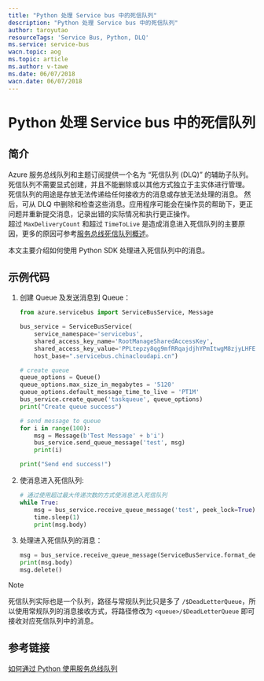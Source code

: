 ```yaml
---
title: "Python 处理 Service bus 中的死信队列"
description: "Python 处理 Service bus 中的死信队列"
author: taroyutao
resourceTags: 'Service Bus, Python, DLQ'
ms.service: service-bus
wacn.topic: aog
ms.topic: article
ms.author: v-tawe
ms.date: 06/07/2018
wacn.date: 06/07/2018
---
```


# Python 处理 Service bus 中的死信队列

## 简介

Azure 服务总线队列和主题订阅提供一个名为 “死信队列 (DLQ)” 的辅助子队列。死信队列不需要显式创建，并且不能删除或以其他方式独立于主实体进行管理。<br>
死信队列的用途是存放无法传递给任何接收方的消息或存放无法处理的消息。 然后，可从 DLQ 中删除和检查这些消息。应用程序可能会在操作员的帮助下，更正问题并重新提交消息，记录出错的实际情况和执行更正操作。<br>
超过 `MaxDeliveryCount` 和超过 `TimeToLive` 是造成消息进入死信队列的主要原因，更多的原因可参考[服务总线死信队列概述](https://docs.azure.cn/zh-cn/service-bus-messaging/service-bus-dead-letter-queues)。

本文主要介绍如何使用 Python SDK 处理进入死信队列中的消息。

## 示例代码

1. 创建 Queue 及发送消息到 Queue：

    ```python
    from azure.servicebus import ServiceBusService, Message

    bus_service = ServiceBusService(
        service_namespace='servicebus',
        shared_access_key_name='RootManageSharedAccessKey',
        shared_access_key_value='PPLtepzy8qg9mfRRqajdjhYPmItwgM8zjyLHFE11rnw=',
        host_base=".servicebus.chinacloudapi.cn")

    # create queue
    queue_options = Queue()
    queue_options.max_size_in_megabytes = '5120'
    queue_options.default_message_time_to_live = 'PT1M'
    bus_service.create_queue('taskqueue', queue_options)
    print("Create queue success")

    # send message to queue
    for i in range(100):
        msg = Message(b'Test Message' + b'i')
        bus_service.send_queue_message('test', msg)
        print(i)

    print("Send end success!")
    ```

2. 使消息进入死信队列:

    ```python
    # 通过使用超过最大传递次数的方式使消息进入死信队列
    while True:
        msg = bus_service.receive_queue_message('test', peek_lock=True)
        time.sleep(1)
        print(msg.body)
    ```

3. 处理进入死信队列的消息：

    ```python
    msg = bus_service.receive_queue_message(ServiceBusService.format_dead_letter_queue_name('test'), peek_lock=True)
    print(msg.body)
    msg.delete()
    ```

> [!NOTE]
> 死信队列实际也是一个队列，路径与常规队列比只是多了 `/$DeadLetterQueue`，所以使用常规队列的消息接收方式，将路径修改为 `<queue>/$DeadLetterQueue` 即可接收对应死信队列中的消息。

## 参考链接

[如何通过 Python 使用服务总线队列](https://docs.microsoft.com/zh-cn/azure/service-bus-messaging/service-bus-python-how-to-use-queues)